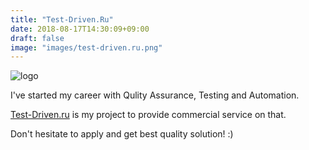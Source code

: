 ```yaml
---
title: "Test-Driven.Ru"
date: 2018-08-17T14:30:09+09:00
draft: false
image: "images/test-driven.ru.png"
---
```

![logo](/images/test-driven.ru.png)

I've started my career with Qulity Assurance, Testing and Automation.

[Test-Driven.ru](https://test-driven.ru) is my project to provide commercial service on that.

Don't hesitate to apply and get best quality solution! :)

